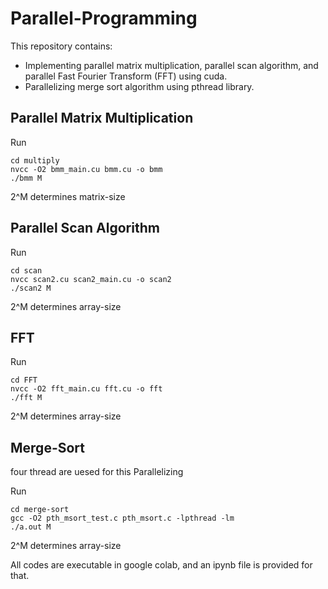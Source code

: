 # Parallel-Programming

This repository contains:
  * Implementing parallel matrix multiplication, parallel scan algorithm, and parallel Fast Fourier Transform (FFT) using cuda.
  * Parallelizing merge sort algorithm using pthread library.
 
## Parallel Matrix Multiplication
Run 

```
cd multiply
nvcc -O2 bmm_main.cu bmm.cu -o bmm
./bmm M
```
2^M determines matrix-size


## Parallel Scan Algorithm
Run 

```
cd scan
nvcc scan2.cu scan2_main.cu -o scan2
./scan2 M
```
2^M determines array-size 


## FFT
Run 

```
cd FFT
nvcc -O2 fft_main.cu fft.cu -o fft
./fft M
```
2^M determines array-size

## Merge-Sort
four thread are uesed for this Parallelizing

Run 

```
cd merge-sort
gcc -O2 pth_msort_test.c pth_msort.c -lpthread -lm
./a.out M
```
2^M determines array-size

All codes are executable in google colab, and an ipynb file is provided for that.


